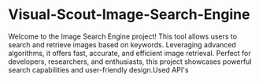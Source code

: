 # Visual-Scout-Image-Search-Engine
Welcome to the Image Search Engine project! This tool allows users to search and retrieve images based on keywords. Leveraging advanced algorithms, it offers fast, accurate, and efficient image retrieval. Perfect for developers, researchers, and enthusiasts, this project showcases powerful search capabilities and user-friendly design.Used API's
